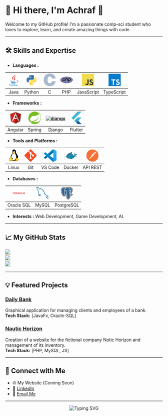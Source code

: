 # 🌟 Hi there, I'm Achraf 👋

Welcome to my GitHub profile! I'm a passionate comp-sci student who loves to explore, learn, and create amazing things with code.

---

## 🛠️ Skills and Expertise

- **Languages :**

| [<img src="https://raw.githubusercontent.com/devicons/devicon/master/icons/java/java-original.svg" alt="java" width="40" height="40">](https://www.java.com) | [<img src="https://raw.githubusercontent.com/devicons/devicon/master/icons/python/python-original.svg" alt="python" width="40" height="40">](https://www.python.org) | [<img src="https://raw.githubusercontent.com/devicons/devicon/master/icons/c/c-original.svg" alt="c" width="40" height="40">](https://www.cprogramming.com) | [<img src="https://raw.githubusercontent.com/devicons/devicon/master/icons/php/php-original.svg" alt="php" width="40" height="40">](https://www.php.net) | [<img src="https://raw.githubusercontent.com/devicons/devicon/master/icons/javascript/javascript-original.svg" alt="javascript" width="40" height="40">](https://developer.mozilla.org/en-US/docs/Web/JavaScript) | [<img src="https://raw.githubusercontent.com/devicons/devicon/master/icons/typescript/typescript-original.svg" alt="typescript" width="40" height="40">](https://www.typescriptlang.org) |
|:---:|:---:|:---:|:---:|:---:|:---:|
| Java | Python | C | PHP | JavaScript | TypeScript |

- **Frameworks :**

| [<img src="https://raw.githubusercontent.com/devicons/devicon/master/icons/angularjs/angularjs-original.svg" alt="angular" width="40" height="40">](https://angular.io) | [<img src="https://raw.githubusercontent.com/devicons/devicon/master/icons/spring/spring-original.svg" alt="spring" width="40" height="40">](https://spring.io) | [<img src="https://cdn.jsdelivr.net/gh/devicons/devicon/icons/django/django-plain.svg" alt="django" width="40" height="40">](https://www.djangoproject.com) | [<img src="https://raw.githubusercontent.com/devicons/devicon/master/icons/flutter/flutter-original.svg" alt="flutter" width="40" height="40">](https://flutter.dev) |
|:---:|:---:|:---:|:---:|
| Angular | Spring | Django | Flutter |

- **Tools and Platforms :**

| [<img src="https://raw.githubusercontent.com/devicons/devicon/master/icons/linux/linux-original.svg" alt="linux" width="40" height="40">](https://www.linux.org) | [<img src="https://raw.githubusercontent.com/devicons/devicon/master/icons/git/git-original.svg" alt="git" width="40" height="40">](https://git-scm.com) | [<img src="https://raw.githubusercontent.com/devicons/devicon/master/icons/vscode/vscode-original.svg" alt="vscode" width="40" height="40">](https://code.visualstudio.com) | [<img src="https://raw.githubusercontent.com/devicons/devicon/master/icons/docker/docker-original.svg" alt="docker" width="40" height="40">](https://www.docker.com) | [<img src="https://raw.githubusercontent.com/devicons/devicon/master/icons/postman/postman-original.svg" alt="rest" width="40" height="40">](https://www.postman.com) |
|:---:|:---:|:---:|:---:|:---:|
| Linux | Git | VS Code | Docker | API REST |

- **Databases :**

| [<img src="https://raw.githubusercontent.com/devicons/devicon/master/icons/oracle/oracle-original.svg" alt="oracle-sql" width="40" height="40">](https://www.oracle.com/database/) | [<img src="https://raw.githubusercontent.com/devicons/devicon/master/icons/mysql/mysql-original.svg" alt="mysql" width="40" height="40">](https://www.mysql.com) | [<img src="https://raw.githubusercontent.com/devicons/devicon/master/icons/postgresql/postgresql-original.svg" alt="postgresql" width="40" height="40">](https://www.postgresql.org) |
|:---:|:---:|:---:|
| Oracle SQL | MySQL | PostgreSQL |

- **Interests :** Web Development, Game Development, AI.

---

## 📈 My GitHub Stats

<p>
  <img src="https://github-readme-stats.vercel.app/api?username=AchrafAmeri&show_icons=true&theme=radical&hide_border=true" width="50%" /><br>
  <img src="https://github-readme-stats.vercel.app/api/top-langs/?username=AchrafAmeri&theme=radical&hide_border=true" width="50%" /><br>
  <img src="https://github-profile-trophy.vercel.app/?username=AchrafAmeri&theme=radical&no-frame=true&row=1&column=3" width="50%" />
</p>

---

## 💡 Featured Projects

### [Daily Bank](https://github.com/IUT-Blagnac/sae2-01-devapp-2024-sae-2a3)
Graphical application for managing clients and employees of a bank.  
**Tech Stack:** [JavaFx, Oracle-SQL]

### [Nautic Horizon](https://github.com/IUT-Blagnac/sae-3-01-devapp-2024-2025-G2A-9)
Creation of a website for the fictional company Notic Horizon and management of its inventory.  
**Tech Stack:** [PHP, MySQL, JS]

---

## 🤝 Connect with Me

- 🌐 My Website (Coming Soon)
- 💼 [LinkedIn](https://linkedin.com/in/achrafameri)
- 📧 [Email Me](mailto:mohammed.ameri@etu.univ-tlse2.fr)

---

<p align="center">
  <img src="https://readme-typing-svg.demolab.com?font=Fira+Code&size=24&duration=4000&pause=1000&color=F75C7E&center=true&vCenter=true&width=450&lines=Thanks+for+visiting+my+profile!;Have+a+Nice+Day!" alt="Typing SVG">
</p>

